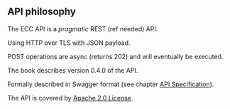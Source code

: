 ## API philosophy

The ECC API is a _pragmatic_ REST (ref needed) API.

Using HTTP over TLS with JSON payload.

POST operations are async (returns 202) and will eventually be executed.

The book describes version 0.4.0 of the API. 

Formally described in Swagger format (see chapter [API Specification](swagger_specification.md)).

The API is covered by [Apache 2.0 License](license.md).


